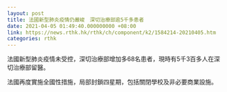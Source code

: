 ```yaml
---
layout: post
title: 法國新型肺炎疫情仍嚴峻　深切治療部逾5千多患者
date: 2021-04-05 01:49:40.000000000 +08:00
link: https://news.rthk.hk/rthk/ch/component/k2/1584214-20210405.htm
categories: rthk
---
```


法國新型肺炎疫情未受控，深切治療部增加多68名患者，現時有5千3百多人在深切治療部留醫。

法國再度實施全國性措施，局部封鎖四星期，包括關閉學校及非必要商業設施。
